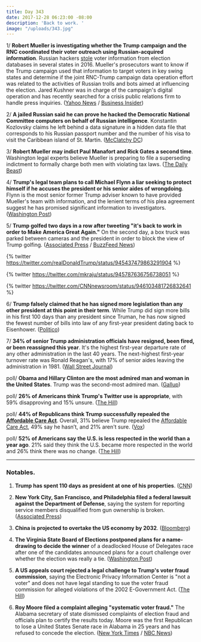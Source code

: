 ```yaml
---
title: Day 343
date: 2017-12-28 06:23:00 -08:00
description: 'Back to work. '
image: "/uploads/343.jpg"
---
```


1/ **Robert Mueller is investigating whether the Trump campaign and the RNC coordinated their voter outreach using Russian-acquired information**. Russian hackers [stole](http://time.com/4828306/russian-hacking-election-widespread-private-data/) voter information from election databases in several states in 2016. Mueller's prosecutors want to know if the Trump campaign used that information to target voters in key swing states and determine if the joint RNC-Trump campaign data operation effort was related to the activities of Russian trolls and bots aimed at influencing the election. Jared Kushner was in charge of the campaign's digital operation and has recently searched for a crisis public relations firm to handle press inquiries. ([Yahoo News](https://finance.yahoo.com/news/mueller-probe-outgrows-witch-hunt-phase-100045988.html) / [Business Insider](http://www.businessinsider.com/mueller-questions-rnc-digital-operation-trump-campaign-russia-2017-12))

2/ **A jailed Russian said he can prove he hacked the Democratic National Committee computers on behalf of Russian intelligence**. Konstantin Kozlovsky claims he left behind a data signature in a hidden data file that corresponds to his Russian passport number and the number of his visa to visit the Caribbean island of St. Martin. ([McClatchy DC](http://www.mcclatchydc.com/news/nation-world/national/article191857354.html))

3/ **Robert Mueller may indict Paul Manafort and Rick Gates a second time**. Washington legal experts believe Mueller is preparing to file a superseding indictment to formally charge both men with violating tax laws. ([The Daily Beast](https://www.thedailybeast.com/robert-mueller-may-indict-paul-manafort-again))

4/ **Trump's legal team plans to call Michael Flynn a liar seeking to protect himself if he accuses the president or his senior aides of wrongdoing**. Flynn is the most senior former Trump adviser known to have provided Mueller's team with information, and the lenient terms of his plea agreement suggest he has promised significant information to investigators. ([Washington Post](https://www.washingtonpost.com/politics/trump-legal-team-readies-attack-on-flynns-credibility/2017/12/27/bc601324-ea78-11e7-b698-91d4e35920a3_story.html))

5/ **Trump golfed two days in a row after tweeting "it's back to work in order to Make America Great Again."** On the second day, a box truck was parked between cameras and the president in order to block the view of Trump golfing. ([Associated Press](https://www.apnews.com/d135d95fc9a14e419413fae5a13ee0a3/The-Latest:-Trump-says-tax-cuts-will-make-2018--'great-year') / [BuzzFeed News](https://www.buzzfeed.com/blakemontgomery/trump-golf))

{% twitter https://twitter.com/realDonaldTrump/status/945437479863291904 %}

{% twitter https://twitter.com/mkraju/status/945787636756738051 %}

{% twitter https://twitter.com/CNNnewsroom/status/946103481726832641 %}

6/ **Trump falsely claimed that he has signed more legislation than any other president at this point in their term**. While Trump did sign more bills in his first 100 days than any president since Truman, he has now signed the fewest number of bills into law of any first-year president dating back to Eisenhower. ([Politico](https://www.politico.com/story/2017/12/27/trump-legislation-record-truman-319542))

7/ **34% of senior Trump administration officials have resigned, been fired, or been reassigned this year**. It's the highest first-year departure rate of any other administration in the last 40 years. The next-highest first-year turnover rate was Ronald Reagan's, with 17% of senior aides leaving the administration in 1981. ([Wall Street Journal](https://www.wsj.com/articles/trump-white-house-saw-record-number-of-first-year-staff-departures-1514457002))

poll/ **Obama and Hillary Clinton are the most admired man and woman in the United States**. Trump was the second-most admired man. ([Gallup](http://news.gallup.com/poll/224672/barack-obama-hillary-clinton-retain-admired-titles.aspx))

poll/ **26% of Americans think Trump's Twitter use is appropriate**, with 59% disapproving and 15% unsure. ([The Hill](http://thehill.com/homenews/media/366597-poll-few-see-trumps-twitter-use-as-appropriate))

poll/ **44% of Republicans think Trump successfully repealed the <a href="{{ site.baseurl }}/trump-health-care/">Affordable Care Act</a>**. Overall, 31% believe Trump repealed the <a href="{{ site.baseurl }}/trump-health-care/">Affordable Care Act</a>, 49% say he hasn’t, and 21% aren't sure. ([Vox](https://www.vox.com/2017/12/27/16822748/republicans-trump-repeal-obamacare))

poll/ **52% of Americans say the U.S. is less respected in the world than a year ago**. 21% said they think the U.S. became more respected in the world and 26% think there was no change. ([The Hill](http://thehill.com/blogs/blog-briefing-room/news/366587-poll-most-say-us-became-less-respected-in-the-world-in-2017))

---

### Notables.

1. **Trump has spent 110 days as president at one of his properties**. ([CNN](https://www.cnn.com/2017/12/22/politics/trump-mar-a-lago-golf/index.html))

2. **New York City, San Francisco, and Philadelphia filed a federal lawsuit against the Department of Defense**, saying the system for reporting service members disqualified from gun ownership is broken. ([Associated Press](https://apnews.com/fe6b9e57e01c4dd89dbb6b520f9c5bf3/Cities-sue-Defense-Dept.-over-gun-check-system-failures))

3. **China is projected to overtake the US economy by 2032**. ([Bloomberg](https://www.bloomberg.com/news/articles/2017-12-26/china-to-overtake-u-s-economy-by-2032-as-asian-might-builds))

4. **The Virginia State Board of Elections postponed plans for a name-drawing to decide the winner** of a deadlocked House of Delegates race after one of the candidates announced plans for a court challenge over whether the election was really a tie. ([Washington Post](https://www.washingtonpost.com/local/virginia-politics/on-eve-of-drawing-to-determine-winner-in-tied-va-race-democrats-announce-plans-to-sue/2017/12/26/a94a2f5a-ea3b-11e7-9f92-10a2203f6c8d_story.html))

5. **A US appeals court rejected a legal challenge to Trump's voter fraud commission**, saying the Electronic Privacy Information Center is "not a voter" and does not have legal standing to sue the voter fraud commission for alleged violations of the 2002 E-Government Act. ([The Hill](http://thehill.com/blogs/blog-briefing-room/366482-appeals-court-rejects-challenge-to-trump-voter-fraud-panel))

6. **Roy Moore filed a complaint alleging "systematic voter fraud."** The Alabama secretary of state dismissed complaints of election fraud and officials plan to certify the results today. Moore was the first Republican to lose a United States Senate race in Alabama in 25 years and has refused to concede the election. ([New York Times](https://www.nytimes.com/2017/12/28/us/politics/roy-moore-block-election.html) / [NBC News](https://www.nbcnews.com/politics/elections/roy-moore-alleges-voter-fraud-files-challenge-election-defeat-n833041))
